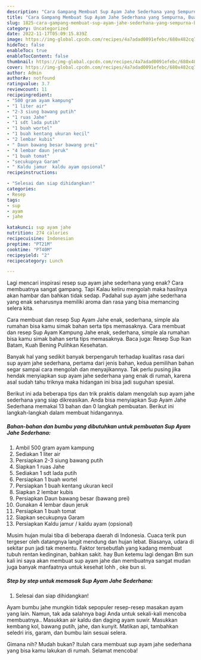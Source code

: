 ```yaml
---
description: "Cara Gampang Membuat Sup Ayam Jahe Sederhana yang Sempurna, Buat Buka Puasa Bikin Ngiler"
title: "Cara Gampang Membuat Sup Ayam Jahe Sederhana yang Sempurna, Buat Buka Puasa Bikin Ngiler"
slug: 1825-cara-gampang-membuat-sup-ayam-jahe-sederhana-yang-sempurna-buat-buka-puasa-bikin-ngiler
category: Uncategorized
date: 2022-11-17T05:09:15.839Z
image: https://img-global.cpcdn.com/recipes/4a7adad0091efebc/680x482cq70/sup-ayam-jahe-sederhana-foto-resep-utama.jpg
hideToc: false
enableToc: true
enableTocContent: false
thumbnail: https://img-global.cpcdn.com/recipes/4a7adad0091efebc/680x482cq70/sup-ayam-jahe-sederhana-foto-resep-utama.jpg
cover: https://img-global.cpcdn.com/recipes/4a7adad0091efebc/680x482cq70/sup-ayam-jahe-sederhana-foto-resep-utama.jpg
author: Admin
authorAv: notfound
ratingvalue: 3.7
reviewcount: 11
recipeingredient:
- "500 gram ayam kampung"
- "1 liter air"
- "2-3 siung bawang putih"
- "1 ruas Jahe"
- "1 sdt lada putih"
- "1 buah wortel"
- "1 buah kentang ukuran kecil"
- "2 lembar kubis"
- " Daun bawang besar bawang prei"
- "4 lembar daun jeruk"
- "1 buah tomat"
- "secukupnya Garam"
- " Kaldu jamur  kaldu ayam opsional"
recipeinstructions:

- "Selesai dan siap dihidangkan!"
categories:
- Resep
tags:
- sup
- ayam
- jahe

katakunci: sup ayam jahe 
nutrition: 274 calories
recipecuisine: Indonesian
preptime: "PT21M"
cooktime: "PT40M"
recipeyield: "2"
recipecategory: Lunch

---
```



Lagi mencari inspirasi resep sup ayam jahe sederhana yang enak? Cara membuatnya sangat gampang. Tapi Kalau keliru mengolah maka hasilnya akan hambar dan bahkan tidak sedap. Padahal sup ayam jahe sederhana yang enak seharusnya memiliki aroma dan rasa yang bisa memancing selera kita.


Cara membuat dan resep Sup Ayam Jahe enak, sederhana, simple ala rumahan bisa kamu simak bahan serta tips memasaknya. Cara membuat dan resep Sup Ayam Kampung Jahe enak, sederhana, simple ala rumahan bisa kamu simak bahan serta tips memasaknya. Baca juga: Resep Sup Ikan Batam, Kuah Bening Pulihkan Kesehatan.

Banyak hal yang sedikit banyak berpengaruh terhadap kualitas rasa dari sup ayam jahe sederhana, pertama dari jenis bahan, kedua pemilihan bahan segar sampai cara mengolah dan menyajikannya. Tak perlu pusing jika hendak menyiapkan sup ayam jahe sederhana yang enak di rumah, karena asal sudah tahu triknya maka hidangan ini bisa jadi suguhan spesial.


Berikut ini ada beberapa tips dan trik praktis dalam mengolah sup ayam jahe sederhana yang siap dikreasikan. Anda bisa menyiapkan Sup Ayam Jahe Sederhana memakai 13 bahan dan 0 langkah pembuatan. Berikut ini langkah-langkah dalam membuat hidangannya.

<!--inarticleads1-->

##### Bahan-bahan dan bumbu yang dibutuhkan untuk pembuatan Sup Ayam Jahe Sederhana:

1. Ambil 500 gram ayam kampung
1. Sediakan 1 liter air
1. Persiapkan 2-3 siung bawang putih
1. Siapkan 1 ruas Jahe
1. Sediakan 1 sdt lada putih
1. Persiapkan 1 buah wortel
1. Persiapkan 1 buah kentang ukuran kecil
1. Siapkan 2 lembar kubis
1. Persiapkan  Daun bawang besar (bawang prei)
1. Gunakan 4 lembar daun jeruk
1. Persiapkan 1 buah tomat
1. Siapkan secukupnya Garam
1. Persiapkan  Kaldu jamur / kaldu ayam (opsional)


Musim hujan mulai tiba di beberapa daerah di Indonesia. Cuaca terik pun tergeser oleh datangnya langit mendung dan hujan lebat. Biasanya, udara di sekitar pun jadi tak menentu. Faktor tersebutlah yang kadang membuat tubuh rentan kedinginan, bahkan sakit. hay Bun ketemu lagi dengan Bm sun kali ini saya akan membuat sup ayam jahe dan membuatnya sangat mudan juga banyak manfaatnya untuk kesehat lohh , oke bun si. 

<!--inarticleads2-->

##### Step by step untuk memasak Sup Ayam Jahe Sederhana:


1. Selesai dan siap dihidangkan!

Ayam bumbu jahe mungkin tidak sepopuler resep-resep masakan ayam yang lain. Namun, tak ada salahnya bagi Anda untuk sekali-kali mencoba membuatnya.. Masukkan air kaldu dan daging ayam suwir. Masukkan kembang kol, bawang putih, jahe, dan kunyit. Matikan api, tambahkan seledri iris, garam, dan bumbu lain sesuai selera. 

Gimana nih? Mudah bukan? Itulah cara membuat sup ayam jahe sederhana yang bisa kamu lakukan di rumah. Selamat mencoba!
